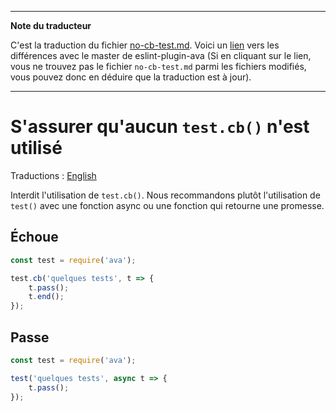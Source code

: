 ___
**Note du traducteur**

C'est la traduction du fichier [no-cb-test.md](https://github.com/avajs/eslint-plugin-ava/blob/master/docs/rules/no-cb-test.md). Voici un [lien](https://github.com/avajs/eslint-plugin-ava/compare/7542453058c30ebbc79c7bfeb689492fce226d8f...master#diff-53d512160f47892d199cb93040332ff7) vers les différences avec le master de eslint-plugin-ava (Si en cliquant sur le lien, vous ne trouvez pas le fichier `no-cb-test.md` parmi les fichiers modifiés, vous pouvez donc en déduire que la traduction est à jour).
___
# S'assurer qu'aucun `test.cb()` n'est utilisé

Traductions : [English](https://github.com/avajs/eslint-plugin-ava/blob/master/docs/rules/no-cb-test.md)

Interdit l'utilisation de `test.cb()`. Nous recommandons plutôt l'utilisation de `test()` avec une fonction async ou une fonction qui retourne une promesse.


## Échoue

```js
const test = require('ava');

test.cb('quelques tests', t => {
	t.pass();
	t.end();
});
```


## Passe

```js
const test = require('ava');

test('quelques tests', async t => {
	t.pass();
});
```
